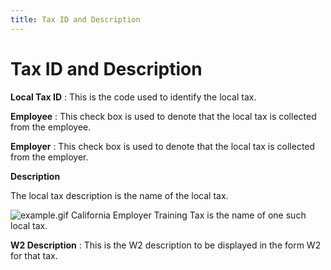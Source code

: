 ```yaml
---
title: Tax ID and Description
---
```


# Tax ID and Description


**Local Tax ID**
: This is the code used to identify the local tax.


**Employee**
: This check box is used to denote that the local tax is collected from the employee.


**Employer**
: This check box is used to denote that the local tax is collected from the employer.


**Description**


The local tax description is the name of the local tax.


![example.gif]({{site.prl_baseurl}}/img/example.gif)  California Employer Training Tax is the name of one such local tax.


**W2 Description**
: This is the W2 description to be displayed in the form W2 for that tax.
